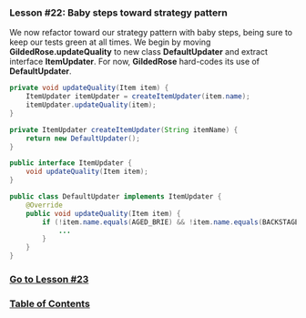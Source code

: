 ### Lesson #22: Baby steps toward strategy pattern
We now refactor toward our strategy pattern with baby steps, being sure to keep our tests green at all times.
We begin by moving **GildedRose.updateQuality** to new class **DefaultUpdater** and extract interface **ItemUpdater**. 
For now, **GildedRose** hard-codes its use of **DefaultUpdater**.

```java
private void updateQuality(Item item) {
    ItemUpdater itemUpdater = createItemUpdater(item.name);
    itemUpdater.updateQuality(item);
}

private ItemUpdater createItemUpdater(String itemName) {
    return new DefaultUpdater();
}
```
```java
public interface ItemUpdater {
    void updateQuality(Item item);
}
```
```java
public class DefaultUpdater implements ItemUpdater {
    @Override
    public void updateQuality(Item item) {
        if (!item.name.equals(AGED_BRIE) && !item.name.equals(BACKSTAGE_PASSES)) {
            ...
        }
    }
}
```
### [Go to Lesson #23](https://github.com/d215steinberg/GildedRose-Java/tree/Lesson%2323)
### [Table of Contents](https://github.com/d215steinberg/GildedRose-Java/blob/startPoint/Table%20of%20Contents.md)